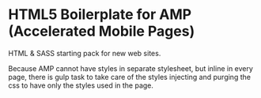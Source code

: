 # HTML5 Boilerplate for AMP (Accelerated Mobile Pages)

HTML & SASS starting pack for new web sites.

Because AMP cannot have styles in separate stylesheet, but inline in every page, there is gulp task to take care of the styles injecting and purging the css to have only the styles used in the page.
